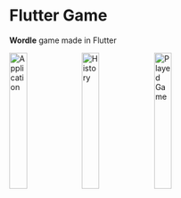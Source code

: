 # Flutter Game

**Wordle** game made in Flutter

<img src="https://i.postimg.cc/YSnyytKL/sc0.jpg" width="25%" title="Application">
<img src="https://i.postimg.cc/Y7X0ccSZ/sc3.jpg" width="25%" title="History">
<img src="https://i.postimg.cc/wMLzp1gG/sc2.jpg" width="25%" title="Played Game">
